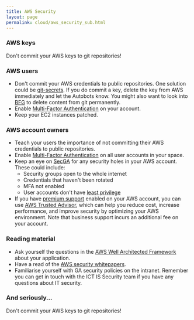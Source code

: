 ```yaml
---
title: AWS Security
layout: page
permalink: cloud/aws_security_sub.html
---
```


### AWS keys
Don't commit your AWS keys to git repositories!

### AWS users

* Don't commit your AWS credentials to public repositories. One solution could be [git-secrets](https://github.com/awslabs/git-secrets). If you do commit a key, delete the key from AWS immediately and let the Autobots know. You might also want to look into [BFG](https://github.com/IBM-Swift/BluePic/wiki/Using-BFG-Repo-Cleaner-tool-to-remove-sensitive-files-from-your-git-repo) to delete content from git permanently.
* Enable [Multi-Factor Authentication](https://aws.amazon.com/iam/details/mfa/) on your account.
* Keep your EC2 instances patched.

### AWS account owners

* Teach your users the importance of not committing their AWS credentials to public repositories.
* Enable [Multi-Factor Authentication](https://aws.amazon.com/iam/details/mfa/) on all user accounts in your space.
* Keep an eye on [SecGA](https://sec.gadevs.ga) for any security holes in your AWS account. These could include:
  * Security groups open to the whole internet
  * Credentials that haven't been rotated
  * MFA not enabled
  * User accounts don't have [least privilege](https://en.wikipedia.org/wiki/Principle_of_least_privilege)
* If you have [premium support](https://aws.amazon.com/premiumsupport/) enabled on your AWS account, you can use [AWS Trusted Advisor](https://aws.amazon.com/premiumsupport/trustedadvisor/), which can help you reduce cost, increase performance, and improve security by optimizing your AWS environment. Note that business support incurs an additional fee on your account.

### Reading material

* Ask yourself the questions in the [AWS Well Architected Framework](https://d0.awsstatic.com/whitepapers/architecture/AWS_Well-Architected_Framework.pdf) about your application.
* Have a read of the [AWS security whitepapers](https://aws.amazon.com/whitepapers/).
* Familiarise yourself with GA security policies on the intranet. Remember you can get in touch with the ICT IS Security team if you have any questions about IT security.

### And seriously...
Don't commit your AWS keys to git repositories!
